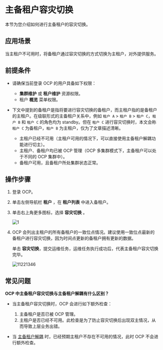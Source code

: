 # 主备租户容灾切换

本节为您介绍如何进行主备租户的容灾切换。

## 应用场景

当主租户不可用时，将备租户通过容灾切换的方式切换为主租户，对外提供服务。

## 前提条件

* 请确保当前登录 OCP 的用户具备如下权限：

  * **集群维护** 或 **租户维护** 资源权限。
  * 租户 **概览** 菜单权限。

* 下文中提到的备租户是指将要进行容灾切换的备租户，而主租户指的是备租户的主租户。在级联形式的主备租户关系中，例如 `租户 A` > `租户 B` > `租户 C`，`租户 B` 和 `租户 C` 的角色均为 standby。但在 `租户 C` 进行容灾切换时，本文会称 `租户 C` 为备租户，`租户 B` 为主租户，仅为了文章描述清晰。

  * 主租户已经不可用（主租户可用的情况下，可以直接使用主备租户解耦功能进行切主）。
  * 主租户、备租户均已被 OCP 管理（OCP 多集群模式下，主备租户可以处于不同的 OCP 集群中）。
  * 备租户可用，且备租户所处集群状态正常。

## 操作步骤

1. 登录 OCP。

2. 单击左侧导航栏 **租户** ，在 **租户列表** 中进入备租户。

3. 单击右上角更多图标，选择 **容灾切换** 。

   ![1](https://obbusiness-private.oss-cn-shanghai.aliyuncs.com/doc/img/ocp/420/%E5%AE%B9%E7%81%BE%E5%88%87%E6%8D%A2.png)

4. OCP 会列出主租户的所有备租户的一致位点情况。建议使用一致位点最新的备租户进行容灾切换，因为时间点更新的备租户拥有更新的数据。

   单击 **容灾切换**，提交运维任务，运维任务执行成功后，代表主备租户容灾切换完毕。

   ![11221346](https://obbusiness-private.oss-cn-shanghai.aliyuncs.com/doc/img/ocp/430/%E5%AE%B9%E7%81%BE%E5%88%87%E6%8D%A2.png)

## 常见问题

**OCP 中主备租户容灾切换与主备租户解耦有什么区别？**

* 当主备租户容灾切换时，OCP 会进行如下额外检查：

  1. 主备租户是否已被 OCP 管理。
  2. 主租户是否已经不可用。此检查是为了防止容灾切换后出现双主情况，从而导致上层业务出错。

* 当 [主备租户解耦](1290.primary-or-standby-tenant-decouple.md) 时，已经预期主租户不存在不可用的情况，此时 OCP 不会进行额外检查。

